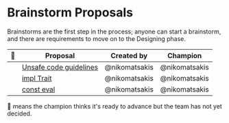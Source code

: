# Brainstorm Proposals

Brainstorms are the first step in the process; anyone can start a brainstorm, and there are requirements to move on to the Designing phase.

| :rocket: | Proposal                                                           | Created by                            | Champion                              |
| -------- | ------------------------------------------------------------------ | ------------------------------------- | ------------------------------------- |
|          | [Unsafe code guidelines](https://github.com/rust-rfcs/unsafe-code-guidelines) | @nikomatsakis | @nikomatsakis |
|          | [impl Trait](https://github.com/rust-rfcs/impl-trait) | @nikomatsakis | @nikomatsakis |
|          | [const eval](https://github.com/rust-rfcs/const-eval) | @nikomatsakis | @nikomatsakis |



🚀 means the champion thinks it's ready to advance but the team has not yet decided.
